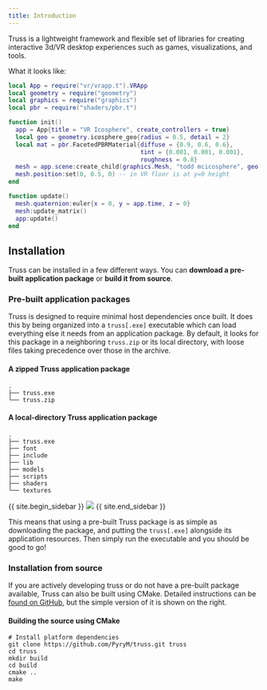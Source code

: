 ```yaml
---
title: Introduction
---
```


Truss is a lightweight framework and flexible set of libraries
for creating interactive 3d/VR desktop experiences such as games,
visualizations, and tools.

What it looks like:

```lua
local App = require("vr/vrapp.t").VRApp
local geometry = require("geometry")
local graphics = require("graphics")
local pbr = require("shaders/pbr.t")

function init()
  app = App{title = "VR Icosphere", create_controllers = true}
  local geo = geometry.icosphere_geo{radius = 0.5, detail = 2}
  local mat = pbr.FacetedPBRMaterial{diffuse = {0.9, 0.6, 0.6},
                                     tint = {0.001, 0.001, 0.001},
                                     roughness = 0.8}
  mesh = app.scene:create_child(graphics.Mesh, "todd mcicosphere", geo, mat)
  mesh.position:set(0, 0.5, 0) -- in VR floor is at y=0 height
end

function update()
  mesh.quaternion:euler{x = 0, y = app.time, z = 0}
  mesh:update_matrix()
  app:update()
end
```

## Installation

Truss can be installed in a few different ways. You can **download a pre-built
application package** or **build it from source**.

### Pre-built application packages

Truss is designed to require minimal host dependencies once built. It does this
by being organized into a `truss[.exe]` executable which can load everything
else it needs from an application package. By default, it looks for this package
in a neighboring `truss.zip` or its local directory, with loose files taking
precedence over those in the archive.

#### A zipped Truss application package

```
.
├── truss.exe
└── truss.zip
```

#### A local-directory Truss application package

```
.
├── truss.exe
├── font
├── include
├── lib
├── models
├── scripts
├── shaders
└── textures
```

{{ site.begin_sidebar }}
<img class="ui centered large image" src="images/logo.png" /> {{
site.end_sidebar }}

This means that using a pre-built Truss package is as simple as downloading the
package, and putting the `truss[.exe]` alongside its application resources. Then
simply run the executable and you should be good to go!

### Installation from source

If you are actively developing truss or do not have a pre-built package
available, Truss can also be built using CMake. Detailed instructions can be
[found on GitHub](https://github.com/PyryM/truss/blob/master/build.md), but the
simple version of it is shown on the right.

#### Building the source using CMake

```
# Install platform dependencies
git clone https://github.com/PyryM/truss.git truss
cd truss
mkdir build
cd build
cmake ..
make
```
